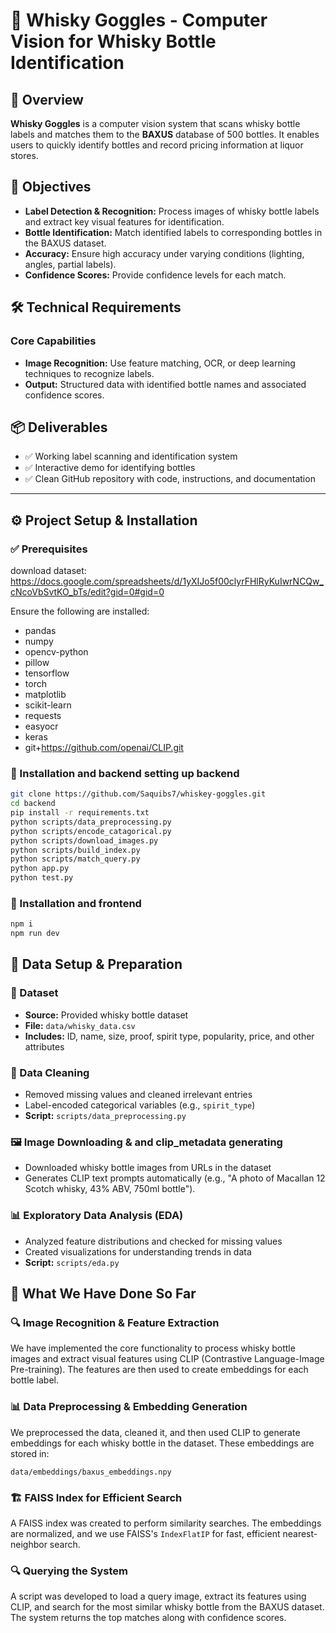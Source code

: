 # 🥃 Whisky Goggles - Computer Vision for Whisky Bottle Identification

## 📖 Overview
**Whisky Goggles** is a computer vision system that scans whisky bottle labels and matches them to the **BAXUS** database of 500 bottles. It enables users to quickly identify bottles and record pricing information at liquor stores.

## 🎯 Objectives
- **Label Detection & Recognition:** Process images of whisky bottle labels and extract key visual features for identification.
- **Bottle Identification:** Match identified labels to corresponding bottles in the BAXUS dataset.
- **Accuracy:** Ensure high accuracy under varying conditions (lighting, angles, partial labels).
- **Confidence Scores:** Provide confidence levels for each match.

## 🛠 Technical Requirements

### Core Capabilities
- **Image Recognition:** Use feature matching, OCR, or deep learning techniques to recognize labels.
- **Output:** Structured data with identified bottle names and associated confidence scores.

## 📦 Deliverables
- ✅ Working label scanning and identification system
- ✅ Interactive demo for identifying bottles
- ✅ Clean GitHub repository with code, instructions, and documentation

---

## ⚙️ Project Setup & Installation

### ✅ Prerequisites
download dataset: https://docs.google.com/spreadsheets/d/1yXIJo5f00clyrFHlRyKuIwrNCQw_cNcoVbSvtKO_bTs/edit?gid=0#gid=0

Ensure the following are installed:
- pandas
- numpy
- opencv-python
- pillow
- tensorflow
- torch
- matplotlib
- scikit-learn
- requests
- easyocr
- keras
- git+https://github.com/openai/CLIP.git


### 🔧 Installation and backend setting up backend

```bash
git clone https://github.com/Saquibs7/whiskey-goggles.git
cd backend
pip install -r requirements.txt
python scripts/data_preprocessing.py
python scripts/encode_catagorical.py
python scripts/download_images.py
python scripts/build_index.py
python scripts/match_query.py
python app.py
python test.py

```
### 🔧 Installation and frontend

```bash
npm i
npm run dev

```

## 📁 Data Setup & Preparation

### 📂 Dataset
- **Source:** Provided whisky bottle dataset  
- **File:** `data/whisky_data.csv`  
- **Includes:** ID, name, size, proof, spirit type, popularity, price, and other attributes

### 🧹 Data Cleaning
- Removed missing values and cleaned irrelevant entries  
- Label-encoded categorical variables (e.g., `spirit_type`)  
- **Script:** `scripts/data_preprocessing.py`

### 🖼 Image Downloading & and clip_metadata generating
- Downloaded whisky bottle images from URLs in the dataset  
- Generates CLIP text prompts automatically (e.g., "A photo of Macallan 12 Scotch whisky, 43% ABV, 750ml bottle").


### 📊 Exploratory Data Analysis (EDA)
- Analyzed feature distributions and checked for missing values  
- Created visualizations for understanding trends in data  
- **Script:** `scripts/eda.py`
## 🚀 What We Have Done So Far

### 🔍 Image Recognition & Feature Extraction
We have implemented the core functionality to process whisky bottle images and extract visual features using CLIP (Contrastive Language-Image Pre-training). The features are then used to create embeddings for each bottle label.

### 📊 Data Preprocessing & Embedding Generation
We preprocessed the data, cleaned it, and then used CLIP to generate embeddings for each whisky bottle in the dataset. These embeddings are stored in:

`data/embeddings/baxus_embeddings.npy`

### 🏗 FAISS Index for Efficient Search
A FAISS index was created to perform similarity searches. The embeddings are normalized, and we use FAISS's `IndexFlatIP` for fast, efficient nearest-neighbor search.

### 🔍 Querying the System
A script was developed to load a query image, extract its features using CLIP, and search for the most similar whisky bottle from the BAXUS dataset. The system returns the top matches along with confidence scores.



